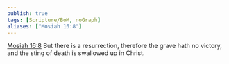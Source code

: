 ```yaml
---
publish: true
tags: [Scripture/BoM, noGraph]
aliases: ["Mosiah 16:8"]
---
```

[Mosiah 16:8](https://churchofjesuschrist.org/study/scriptures/bofm/mosiah/16?lang=eng&id=p8#p8) But there is a resurrection, therefore the grave hath no victory, and the sting of death is swallowed up in Christ.
